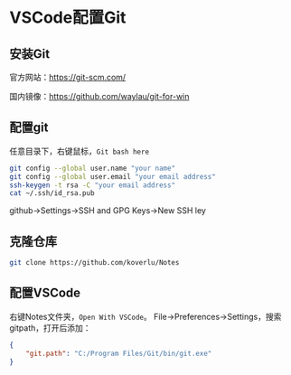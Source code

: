 # VSCode配置Git
## 安装Git
官方网站：https://git-scm.com/

国内镜像：https://github.com/waylau/git-for-win

## 配置git
任意目录下，右键鼠标，`Git bash here`
```bash
git config --global user.name "your name" 
git config --global user.email "your email address"
ssh-keygen -t rsa -C "your email address"
cat ~/.ssh/id_rsa.pub
```
github->Settings->SSH and GPG Keys->New SSH ley

## 克隆仓库
```bash
git clone https://github.com/koverlu/Notes
```

## 配置VSCode
右键Notes文件夹，`Open With VSCode`。
File->Preferences->Settings，搜索gitpath，打开后添加：
```json
{
    "git.path": "C:/Program Files/Git/bin/git.exe"
}
```
